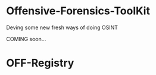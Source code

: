 # Offensive-Forensics-ToolKit

Deving some new fresh ways of doing OSINT

COMING soon...
# OFF-Registry
